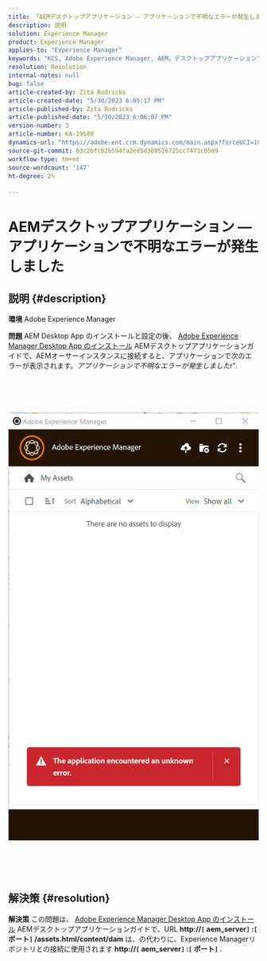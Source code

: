 ```yaml
---
title: 「AEMデスクトップアプリケーション — アプリケーションで不明なエラーが発生しました」
description: 説明
solution: Experience Manager
product: Experience Manager
applies-to: "Experience Manager"
keywords: "KCS, Adobe Experience Manager, AEM，デスクトップアプリケーションで不明なエラーが発生しました， FAQ"
resolution: Resolution
internal-notes: null
bug: false
article-created-by: Zita Rodricks
article-created-date: "5/30/2023 6:05:17 PM"
article-published-by: Zita Rodricks
article-published-date: "5/30/2023 6:06:07 PM"
version-number: 3
article-number: KA-19580
dynamics-url: "https://adobe-ent.crm.dynamics.com/main.aspx?forceUCI=1&pagetype=entityrecord&etn=knowledgearticle&id=37f9b183-14ff-ed11-8f6e-6045bd006b25"
source-git-commit: 83c2bfcb2b594fa2ed5d308526725cc7471c05d9
workflow-type: tm+mt
source-wordcount: '147'
ht-degree: 2%

---
```


# AEMデスクトップアプリケーション — アプリケーションで不明なエラーが発生しました

## 説明 {#description}


<b>環境</b>
Adobe Experience Manager

<b>問題</b>
AEM Desktop App のインストールと設定の後、 [Adobe Experience Manager Desktop App のインストール](https://experienceleague.adobe.com/docs/experience-manager-desktop-app/using/install-upgrade.html?lang=en#install-v2) AEMデスクトップアプリケーションガイドで、AEMオーサーインスタンスに接続すると、アプリケーションで次のエラーが表示されます。*アプリケーションで不明なエラーが発生しました*r&quot;.
<br><br><br> <br><br> ![](assets/___42f9b183-14ff-ed11-8f6e-6045bd006b25___.png)<br><br> <br><br> 

## 解決策 {#resolution}


<b>解決策</b>
この問題は、 [Adobe Experience Manager Desktop App のインストール](https://experienceleague.adobe.com/docs/experience-manager-desktop-app/using/install-upgrade.html?lang=en#install-v2) AEMデスクトップアプリケーションガイドで、URL <b>http://`[` aem_server`]` :`[` ポート`]` /assets.html/content/dam</b> は、の代わりに、Experience Managerリポジトリとの接続に使用されます <b>http://`[` aem_server`]` :`[` ポート`]` </b>.
